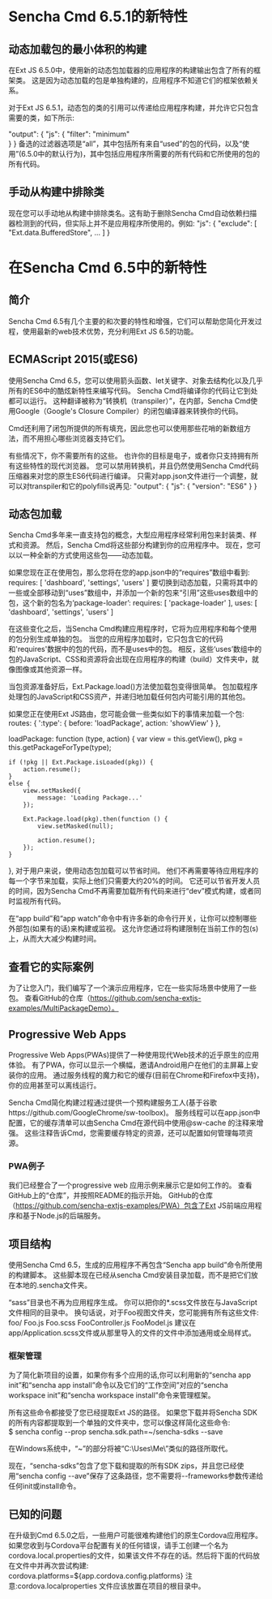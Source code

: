 # Sencha Cmd 6.5.1的新特性
## 动态加载包的最小体积的构建
在Ext JS 6.5.0中，使用新的动态包加载器的应用程序的构建输出包含了所有的框架类。
这是因为动态加载的包是单独构建的，应用程序不知道它们的框架依赖关系。

对于Ext JS 6.5.1，动态包的类的引用可以传递给应用程序构建，并允许它只包含需要的类，如下所示:


"output": {
    "js": {
        "filter": "minimum"   
    }
}
备选的过滤器选项是“all”，其中包括所有来自“used”的包的代码，以及“使用”(6.5.0中的默认行为)，其中包括应用程序所需要的所有代码和它所使用的包的所有代码。

## 手动从构建中排除类
现在您可以手动地从构建中排除类名。这有助于删除Sencha Cmd自动依赖扫描器检测到的代码，但实际上并不是应用程序所使用的。例如:
"js": {
    "exclude": [
        "Ext.data.BufferedStore",
        ...
    ]
}

# 在Sencha Cmd 6.5中的新特性

## 简介

Sencha Cmd 6.5有几个主要的和次要的特性和增强，它们可以帮助您简化开发过程，使用最新的web技术优势，充分利用Ext JS 6.5的功能。

## ECMAScript 2015(或ES6)

使用Sencha Cmd 6.5，您可以使用箭头函数、let关键字、对象去结构化以及几乎所有的ES6中的酷炫新特性来编写代码。
Sencha Cmd将编译你的代码让它到处都可以运行。
这种翻译被称为“转换机（transpiler）”，在内部，Sencha Cmd使用Google（Google's Closure Compiler）的闭包编译器来转换你的代码。

Cmd还利用了闭包所提供的所有填充，因此您也可以使用那些花哨的新数组方法，而不用担心哪些浏览器支持它们。

有些情况下，你不需要所有的这些。
也许你的目标是电子，或者你只支持拥有所有这些特性的现代浏览器。
您可以禁用转换机，并且仍然使用Sencha Cmd代码压缩器来对您的原生ES6代码进行编译。
只需对app.json文件进行一个调整，就可以对transpiler和它的polyfills说再见:
"output": {
    "js": {
        "version": "ES6"
    }
}

## 动态包加载

Sencha Cmd多年来一直支持包的概念，大型应用程序经常利用包来封装类、样式和资源。
然后，Sencha Cmd将这些部分构建到你的应用程序中。
现在，您可以以一种全新的方式使用这些包——动态加载。

如果您现在正在使用包，那么您将在您的app.json中的“requires”数组中看到:
requires: [
    'dashboard',
    'settings',
    'users'
]
要切换到动态加载，只需将其中的一些或全部移动到“uses”数组中，并添加一个新的包来“引用”这些uses数组中的包，这个新的包名为‘package-loader’:
requires: [
    'package-loader'
],
uses: [
    'dashboard',
    'settings',
    'users'
]

在这些变化之后，当Sencha Cmd构建应用程序时，它将为应用程序和每个使用的包分别生成单独的包。
当您的应用程序加载时，它只包含它的代码和'requires'数据中的包的代码，而不是uses中的包。
相反，这些‘uses’数组中的包的JavaScript、CSS和资源将会出现在应用程序的构建（build）文件夹中，就像图像或其他资源一样。

当包资源准备好后，Ext.Package.load()方法使加载包变得很简单。
包加载程序处理包的JavaScript和CSS资产，并递归地加载任何包内可能引用的其他包。

如果您正在使用Ext JS路由，您可能会做一些类似如下的事情来加载一个包:
routes: {
    ':type': {
        before: 'loadPackage',
        action: 'showView'
    }
},

loadPackage: function (type, action) {
    var view = this.getView(),
        pkg = this.getPackageForType(type);

    if (!pkg || Ext.Package.isLoaded(pkg)) {
        action.resume();
    }
    else {
        view.setMasked({
            message: 'Loading Package...'
        });

        Ext.Package.load(pkg).then(function () {
            view.setMasked(null);

            action.resume();
        });
    }
},
对于用户来说，使用动态包加载可以节省时间。
他们不再需要等待应用程序的每一个字节来加载，实际上他们只需要大约20%的时间。
它还可以节省开发人员的时间，因为Sencha Cmd不再需要加载所有代码来进行“dev”模式构建，或者同时监视所有代码。

在“app build”和“app watch”命令中有许多新的命令行开关，让你可以控制哪些外部包(如果有的话)来构建或监视。
这允许您通过将构建限制在当前工作的包(s)上，从而大大减少构建时间。

## 查看它的实际案例

为了让您入门，我们编写了一个演示应用程序，它在一些实际场景中使用了一些包。
查看GitHub的仓库（https://github.com/sencha-extjs-examples/MultiPackageDemo）。


## Progressive Web Apps

Progressive Web Apps(PWAs)提供了一种使用现代Web技术的近乎原生的应用体验。
有了PWA，你可以显示一个横幅，邀请Android用户在他们的主屏幕上安装你的应用。
通过服务线程的魔力和它的缓存(目前在Chrome和Firefox中支持)，你的应用甚至可以离线运行。

Sencha Cmd简化构建过程通过提供一个预构建服务工人(基于谷歌https://github.com/GoogleChrome/sw-toolbox)。
服务线程可以在app.json中配置，它的缓存清单可以由Sencha Cmd在源代码中使用@sw-cache 的注释来增强。
这些注释告诉Cmd，您需要缓存特定的资源，还可以配置如何管理每项资源。

### PWA例子

我们已经整合了一个progressive web 应用示例来展示它是如何工作的。
查看GitHub上的“仓库”，并按照README的指示开始。
GitHub的仓库（https://github.com/sencha-extjs-examples/PWA）包含了Ext JS前端应用程序和基于Node.js的后端服务。

## 项目结构

使用Sencha Cmd 6.5，生成的应用程序不再包含“Sencha app build”命令所使用的构建脚本。
这些脚本现在已经从sencha Cmd安装目录加载，而不是把它们放在本地的.sencha文件夹。

“sass”目录也不再为应用程序生成。
你可以把你的*.scss文件放在与JavaScript文件相同的目录中。
换句话说，对于Foo视图文件夹，您可能拥有所有这些文件:
foo/
    Foo.js
    Foo.scss
    FooController.js
    FooModel.js
建议在app/Application.scss文件或从那里导入的文件的文件中添加通用或全局样式。

### 框架管理

为了简化新项目的设置，如果你有多个应用的话,你可以利用新的“sencha  app init”和“sencha app install”命令以及它们的“工作空间”对应的“sencha workspace init”和“sencha workspace install”命令来管理框架。

所有这些命令都接受了您已经提取Ext JS的路径。
如果您下载并将Sencha SDK的所有内容都提取到一个单独的文件夹中，您可以像这样简化这些命令:	
$ sencha config --prop sencha.sdk.path=~/sencha-sdks --save

在Windows系统中，“~”的部分将被“C:\Uses\Me\”类似的路径所取代。

现在，“sencha-sdks”包含了您下载和提取的所有SDK zips，并且您已经使用“sencha config --ave”保存了这条路径，您不需要将--frameworks参数传递给任何init或install命令。

## 已知的问题

在升级到Cmd 6.5.0之后，一些用户可能很难构建他们的原生Cordova应用程序。
如果您收到与Cordova平台配置有关的任何错误，请手工创建一个名为cordova.local.properties的文件，如果该文件不存在的话。然后将下面的代码放在文件中并再次尝试构建:
cordova.platforms=${app.cordova.config.platforms}
注意:cordova.localproperties 文件应该放置在项目的根目录中。
